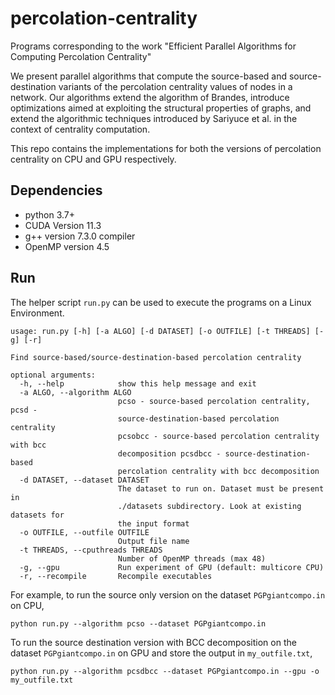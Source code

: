 # percolation-centrality
Programs corresponding to the work "Efficient Parallel Algorithms for Computing Percolation Centrality"

We  present  parallel  algorithms  that  compute  the source-based  and  source-destination  variants  of  the  percolation centrality  values  of  nodes  in  a  network.  Our  algorithms  extend the   algorithm   of   Brandes,   introduce   optimizations   aimed   at exploiting  the  structural  properties  of  graphs,  and  extend  the algorithmic  techniques  introduced  by  Sariyuce  et  al. in  the context  of  centrality  computation.  

This repo contains the implementations for both the versions of percolation centrality on CPU and GPU respectively.

## Dependencies

- python 3.7+
- CUDA  Version  11.3
- g++ version 7.3.0 compiler
- OpenMP version 4.5

## Run

The helper script `run.py` can be used to execute the programs on a Linux Environment. 
```
usage: run.py [-h] [-a ALGO] [-d DATASET] [-o OUTFILE] [-t THREADS] [-g] [-r]

Find source-based/source-destination-based percolation centrality

optional arguments:
  -h, --help            show this help message and exit
  -a ALGO, --algorithm ALGO
                        pcso - source-based percolation centrality, pcsd -
                        source-destination-based percolation centrality
                        pcsobcc - source-based percolation centrality with bcc
                        decomposition pcsdbcc - source-destination-based
                        percolation centrality with bcc decomposition
  -d DATASET, --dataset DATASET
                        The dataset to run on. Dataset must be present in
                        ./datasets subdirectory. Look at existing datasets for
                        the input format
  -o OUTFILE, --outfile OUTFILE
                        Output file name
  -t THREADS, --cputhreads THREADS
                        Number of OpenMP threads (max 48)
  -g, --gpu             Run experiment of GPU (default: multicore CPU)
  -r, --recompile       Recompile executables
```

For example, to run the source only version on the dataset `PGPgiantcompo.in` on CPU,
```
python run.py --algorithm pcso --dataset PGPgiantcompo.in
```

To run the source destination version with BCC decomposition on the dataset `PGPgiantcompo.in` on GPU and store the output in `my_outfile.txt`,
```
python run.py --algorithm pcsdbcc --dataset PGPgiantcompo.in --gpu -o my_outfile.txt 
```